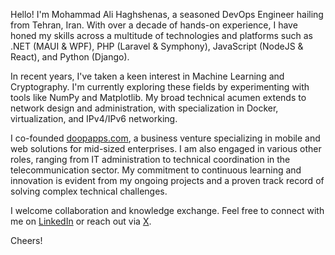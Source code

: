 Hello! I'm Mohammad Ali Haghshenas, a seasoned DevOps Engineer hailing from Tehran, Iran. With over a decade of hands-on experience, I have honed my skills across a multitude of technologies and platforms such as .NET (MAUI & WPF), PHP (Laravel & Symphony), JavaScript (NodeJS & React), and Python (Django).

In recent years, I've taken a keen interest in Machine Learning and Cryptography. I'm currently exploring these fields by experimenting with tools like NumPy and Matplotlib. My broad technical acumen extends to network design and administration, with specialization in Docker, virtualization, and IPv4/IPv6 networking.

I co-founded [doopapps.com](https://doopapps.com), a business venture specializing in mobile and web solutions for mid-sized enterprises. I am also engaged in various other roles, ranging from IT administration to technical coordination in the telecommunication sector. My commitment to continuous learning and innovation is evident from my ongoing projects and a proven track record of solving complex technical challenges.

I welcome collaboration and knowledge exchange. Feel free to connect with me on [LinkedIn](https://linkedin.com/in/mohammad-ali-haghshenas-367316137) or reach out via [X](https://x.com/H_MAli).

Cheers!
